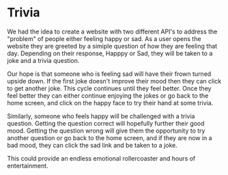 # Trivia
We had the idea to create a website with two different API's to address the "problem" of people either feeling happy or sad. As a user opens the website they are greeted by a simiple question of how they are feeling that day. Depending on their response, Happpy or Sad, they will be taken to a joke and a trivia question. 

Our hope is that someone who is feeling sad will have their frown turned upside down. If the first joke doesn't improve their mood then they can click to get another joke. This cycle continues until they feel better. Once they feel better they can either continue enjoying the jokes or go back to the home screen, and click on the happy face to try their hand at some trivia.

Similarly, someone who feels happy will be challenged with a trivia question. Getting the question correct will hopefully further their good mood. Getting the question wrong will give them the opportunity to try another question or go back to the home screen, and if they are now in a bad mood, they can click the sad link and be taken to a joke. 

This could provide an endless emotional rollercoaster and hours of entertainment.